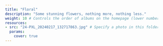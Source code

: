 ```yaml
---
title: "Floral"
description: "Some stunning flowers, nothing more, nothing less."
weight: 10 # Controls the order of albums on the homepage (lower number appears first)
resources:
- src: "24-PXL_20240217_132717863.jpg" # Specify a photo in this folder to be the album cover
  params:
    cover: true
---
```

